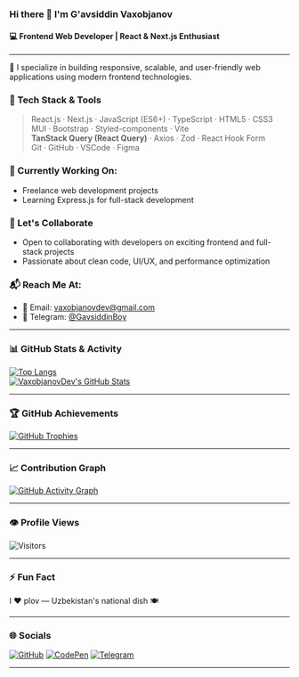 ### Hi there 👋 I'm G'avsiddin Vaxobjanov
#### 💻 Frontend Web Developer | React & Next.js Enthusiast

---

🚀 I specialize in building responsive, scalable, and user-friendly web applications using modern frontend technologies.

### 🧠 Tech Stack & Tools
> React.js · Next.js · JavaScript (ES6+) · TypeScript · HTML5 · CSS3  
> MUI · Bootstrap · Styled-components · Vite  
> **TanStack Query (React Query)** · Axios · Zod · React Hook Form   
> Git · GitHub · VSCode · Figma

### 🔧 Currently Working On:
- Freelance web development projects
- Learning Express.js for full-stack development

### 🤝 Let's Collaborate
- Open to collaborating with developers on exciting frontend and full-stack projects
- Passionate about clean code, UI/UX, and performance optimization

### 📬 Reach Me At:
- 📧 Email: [vaxobjanovdev@gmail.com](mailto:vaxobjanovdev@gmail.com)
- 💬 Telegram: [@GavsiddinBoy](https://t.me/GavsiddinBoy)

---

### 📊 GitHub Stats & Activity

[![Top Langs](https://github-readme-stats.vercel.app/api/top-langs/?username=VaxobjanovDev&layout=compact&theme=tokyonight)](https://github.com/anuraghazra/github-readme-stats)  
[![VaxobjanovDev's GitHub Stats](https://github-readme-stats.vercel.app/api?username=VaxobjanovDev&show_icons=true&theme=tokyonight&count_private=true)](https://github.com/anuraghazra/github-readme-stats)

---

### 🏆 GitHub Achievements

[![GitHub Trophies](https://github-profile-trophy.vercel.app/?username=VaxobjanovDev&theme=tokyonight&no-frame=true&column=4)](https://github.com/ryo-ma/github-profile-trophy)

---

### 📈 Contribution Graph

[![GitHub Activity Graph](https://github-activity-graph.vercel.app/graph?username=VaxobjanovDev&theme=tokyo-night)](https://github.com/Ashutosh00710/github-readme-activity-graph)

---

### 👁️ Profile Views

![Visitors](https://komarev.com/ghpvc/?username=VaxobjanovDev&color=blue)

---

### ⚡ Fun Fact
I ❤️ plov — Uzbekistan's national dish 🍽️

---

### 🌐 Socials

[![GitHub](https://img.shields.io/badge/GitHub-100000?style=for-the-badge&logo=github&logoColor=white)](https://github.com/VaxobjanovDev)
[![CodePen](https://img.shields.io/badge/CodePen-000000?style=for-the-badge&logo=codepen&logoColor=white)](https://codepen.io/VaxobjanovDev)
[![Telegram](https://img.shields.io/badge/Telegram-2CA5E0?style=for-the-badge&logo=telegram&logoColor=white)](https://t.me/GavsiddinBoy)

---
